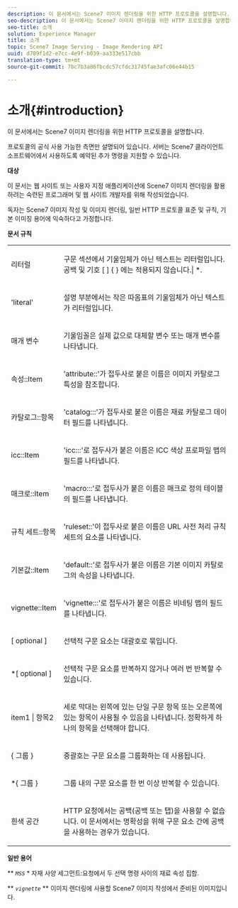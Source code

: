```yaml
---
description: 이 문서에서는 Scene7 이미지 렌더링을 위한 HTTP 프로토콜을 설명합니다.
seo-description: 이 문서에서는 Scene7 이미지 렌더링을 위한 HTTP 프로토콜을 설명합니다.
seo-title: 소개
solution: Experience Manager
title: 소개
topic: Scene7 Image Serving - Image Rendering API
uuid: d709f1d2-e7cc-4e9f-b039-aa333e517cbb
translation-type: tm+mt
source-git-commit: 7bc7b3a86fbcdc57cfdc31745fae3afc06e44b15

---
```



# 소개{#introduction}

이 문서에서는 Scene7 이미지 렌더링을 위한 HTTP 프로토콜을 설명합니다.

프로토콜의 공식 사용 가능한 측면만 설명되어 있습니다. 서버는 Scene7 클라이언트 소프트웨어에서 사용하도록 예약된 추가 명령을 지원할 수 있습니다.

**대상**

이 문서는 웹 사이트 또는 사용자 지정 애플리케이션에 Scene7 이미지 렌더링을 활용하려는 숙련된 프로그래머 및 웹 사이트 개발자를 위해 작성되었습니다.

독자는 Scene7 이미지 작성 및 이미지 렌더링, 일반 HTTP 프로토콜 표준 및 규칙, 기본 이미징 용어에 익숙하다고 가정합니다.

**문서 규칙**

<table id="simpletable_E96BA470B3CE4266A9E6ED0440A56C40"> 
 <tr class="strow"> 
  <td class="stentry"> <p>리터럴 </p> </td> 
  <td class="stentry"> <p>구문 섹션에서 기울임체가 아닌 텍스트는 리터럴입니다.공백 및 기호 [ ] { } 에는 적용되지 않습니다.| *. </p> </td> 
 </tr> 
 <tr class="strow"> 
  <td class="stentry"> <p>'literal' </p> </td> 
  <td class="stentry"> <p>설명 부분에서는 작은 따옴표의 기울임체가 아닌 텍스트가 리터럴입니다. </p> </td> 
 </tr> 
 <tr class="strow"> 
  <td class="stentry"> <p> <span class="varname"> 매개 변수 </span> </p> </td> 
  <td class="stentry"> <p>기울임꼴은 실제 값으로 대체할 변수 또는 매개 변수를 나타냅니다. </p> </td> 
 </tr> 
 <tr class="strow"> 
  <td class="stentry"> <p> <span class="codeph"> 속성::Item </span> </p> </td> 
  <td class="stentry"> <p>'attribute::'가 접두사로 붙은 이름은 이미지 카탈로그 특성을 참조합니다. </p> </td> 
 </tr> 
 <tr class="strow"> 
  <td class="stentry"> <p> <span class="codeph"> 카탈로그::항목 </span> </p> </td> 
  <td class="stentry"> <p>'catalog:::'가 접두사로 붙은 이름은 재료 카탈로그 데이터 필드를 나타냅니다. </p> </td> 
 </tr> 
 <tr class="strow"> 
  <td class="stentry"> <p> <span class="codeph"> icc::Item </span> </p> </td> 
  <td class="stentry"> <p>'icc:::'로 접두사가 붙은 이름은 ICC 색상 프로파일 맵의 필드를 나타냅니다. </p> </td> 
 </tr> 
 <tr class="strow"> 
  <td class="stentry"> <p> <span class="codeph"> 매크로::Item </span> </p> </td> 
  <td class="stentry"> <p>'macro:::'로 접두사가 붙은 이름은 매크로 정의 테이블의 필드를 나타냅니다. </p> </td> 
 </tr> 
 <tr class="strow"> 
  <td class="stentry"> <p> <span class="codeph"> 규칙 세트::항목 </span> </p> </td> 
  <td class="stentry"> <p>'ruleset::'이 접두사로 붙은 이름은 URL 사전 처리 규칙 세트의 요소를 나타냅니다. </p> </td> 
 </tr> 
 <tr class="strow"> 
  <td class="stentry"> <p> <span class="codeph"> 기본값::Item </span> </p> </td> 
  <td class="stentry"> <p>'default::'로 접두사가 붙은 이름은 기본 이미지 카탈로그의 속성을 나타냅니다. </p> </td> 
 </tr> 
 <tr class="strow"> 
  <td class="stentry"> <span class="codeph"> vignette::Item </span> </td> 
  <td class="stentry"> <p>'vignette:::'로 접두사가 붙은 이름은 비네팅 맵의 필드를 나타냅니다. </p> </td> 
 </tr> 
 <tr class="strow"> 
  <td class="stentry"> <p>[ <span class="varname"> optional </span> ] </p> </td> 
  <td class="stentry"> <p>선택적 구문 요소는 대괄호로 묶입니다. </p> </td> 
 </tr> 
 <tr class="strow"> 
  <td class="stentry"> <p>*[ <span class="varname"> optional </span> ] </p> </td> 
  <td class="stentry"> <p>선택적 구문 요소를 반복하지 않거나 여러 번 반복할 수 있습니다. </p> </td> 
 </tr> 
 <tr class="strow"> 
  <td class="stentry"> <p> <span class="varname"> item1 </span>| <span class="varname"> 항목2 </span> </p> </td> 
  <td class="stentry"> <p>세로 막대는 왼쪽에 있는 단일 구문 항목 또는 오른쪽에 있는 항목이 사용될 수 있음을 나타냅니다. 정확하게 하나의 항목을 선택해야 합니다. </p> </td> 
 </tr> 
 <tr class="strow"> 
  <td class="stentry"> <p>{ <span class="varname"> 그룹 </span> } </p> </td> 
  <td class="stentry"> <p>중괄호는 구문 요소를 그룹화하는 데 사용됩니다. </p> </td> 
 </tr> 
 <tr class="strow"> 
  <td class="stentry"> <p>*{ <span class="varname"> 그룹 </span> } </p> </td> 
  <td class="stentry"> <p>그룹 내의 구문 요소를 한 번 이상 반복할 수 있습니다. </p> </td> 
 </tr> 
 <tr class="strow"> 
  <td class="stentry"> <p>흰색 공간 </p> </td> 
  <td class="stentry"> <p>HTTP 요청에서는 공백(공백 또는 탭)을 사용할 수 없습니다. 이 문서에서는 명확성을 위해 구문 요소 간에 공백을 사용하는 경우가 있습니다. </p> </td> 
 </tr> 
</table>

**일반 용어**

** *`MSS`* * 자재 사양 세그먼트:요청에서 두 선택 명령 사이의 재료 속성 집합.

** *`vignette`* ** 이미지 렌더링에 사용할 Scene7 이미지 작성에서 준비된 이미지입니다.
